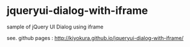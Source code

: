 # jqueryui-dialog-with-iframe
sample of jQuery UI Dialog using iframe

see. github pages : http://kiyokura.github.io/jqueryui-dialog-with-iframe/
